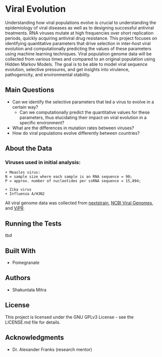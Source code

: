 # Viral Evolution
Understanding how viral populations evolve is crucial to understanding the epidemiology of viral diseases as well as to designing successful antiviral treatments. RNA viruses mutate at high frequencies over short replication periods, quickly acquiring antiviral drug resistance. This project focuses on identifying quantitative parameters that drive selection in inter-host viral evolution and computationally predicting the values of these parameters using machine learning techniques. Viral population genome data will be collected from various times and compared to an original population using Hidden Markov Models. The goal is to be able to model viral sequence evolution, selective pressures, and get insights into virulence, pathogenicity, and environmental stability.

## Main Questions
+ Can we identify the selective parameters that led a virus to evolve in a certain way?
    + Can we computationally predict the quantitative values for these parameters, thus elucidating their impact on viral evolution in a specific environment?
+ What are the differences in mutation rates between viruses?
+ How do viral populations evolve differently between countries?

## About the Data
### Viruses used in initial analysis: 
    + Measles virus:
    N = sample size where each sample is an RNA sequence = 90;
    P = approx. number of nucleotides per ssRNA sequence = 15,894;
    
    + Zika virus
    + Influenza A/H3N2

All viral genome data was collected from [nextstrain](http://www.nextstrain.org/ "nextstrain"), [NCBI Viral Genomes](https://www.ncbi.nlm.nih.gov/genome/viruses/), and [ViPR](https://www.viprbrc.org/brc/home.spg?decorator=vipr "Virus Pathogen Resource").

## Running the Tests
tbd

## Built With
+ Pomegranate

## Authors
+ Shakuntala Mitra

## License
This project is licensed under the GNU GPLv3 License - see the LICENSE.md file for details.

## Acknowledgments
+ Dr. Alexander Franks (research mentor)
